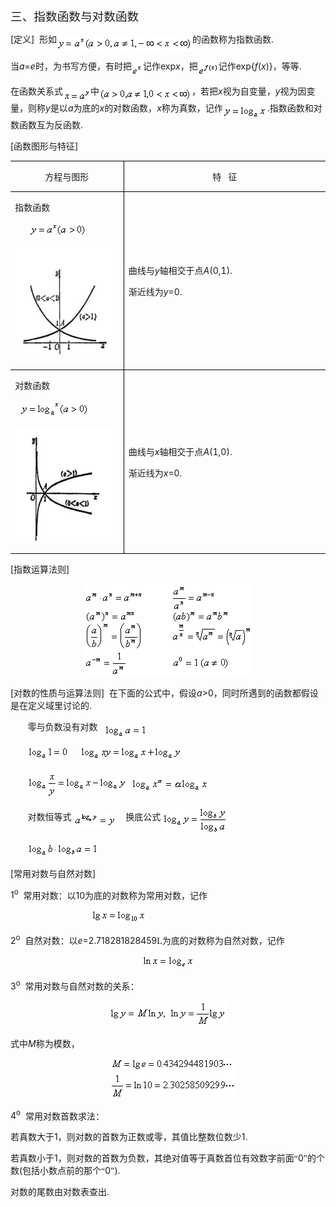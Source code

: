 <div class=Section1>
<p class=MsoNormal><span lang=ZH-CN style='font-size:14.0pt;font-family:宋体_GB2312'>三、指数函数与对数函数</span></p>
<p class=MsoNormal><span lang=EN-US>[</span><span lang=ZH-CN style='font-family:
宋体_GB2312'>定义</span><span lang=EN-US>]&nbsp; </span><span lang=ZH-CN
style='font-family:宋体_GB2312'>形如</span><sub><span lang=EN-US><img width=217
height=24 src="res/17e9d95da129bdd93c34fb6cc6aaaa52_5346_files/image002.gif"
u1:shapes="_x0000_i1025" align=absmiddle></span></sub><span lang=ZH-CN
style='font-family:宋体_GB2312'>的函数称为指数函数</span><span lang=EN-US>.</span></p>
<p class=MsoNormal><span lang=ZH-CN style='font-family:宋体_GB2312'>当</span><i><span
lang=EN-US>a</span></i><span lang=EN-US>=<i>e</i></span><span lang=ZH-CN
style='font-family:宋体_GB2312'>时，为书写方便，有时把</span><sub><span lang=EN-US><img
width=18 height=20 src="res/17e9d95da129bdd93c34fb6cc6aaaa52_5346_files/image004.gif"
u1:shapes="_x0000_i1026" align=absmiddle></span></sub><span lang=ZH-CN
style='font-family:宋体_GB2312'>记作</span><span lang=EN-US>exp<i>x</i></span><span
lang=ZH-CN style='font-family:宋体_GB2312'>，把</span><sub><span lang=EN-US><img
width=33 height=20 src="res/17e9d95da129bdd93c34fb6cc6aaaa52_5346_files/image006.gif"
u1:shapes="_x0000_i1027" align=absmiddle></span></sub><span lang=ZH-CN
style='font-family:宋体_GB2312'>记作</span><span lang=EN-US>exp{<i>f</i>(<i>x</i>)}</span><span
lang=ZH-CN style='font-family:宋体_GB2312'>，等等</span><span lang=EN-US>.</span></p>
<p class=MsoNormal><span lang=ZH-CN style='font-family:宋体_GB2312'>在函数关系式</span><sub><span
lang=EN-US><img width=44 height=21
src="res/17e9d95da129bdd93c34fb6cc6aaaa52_5346_files/image008.gif" u1:shapes="_x0000_i1028"
align=absmiddle></span></sub><span lang=ZH-CN style='font-family:宋体_GB2312'>中</span><sub><span
lang=EN-US><img width=148 height=21
src="res/17e9d95da129bdd93c34fb6cc6aaaa52_5346_files/image010.gif" u1:shapes="_x0000_i1029"
align=absmiddle></span></sub><span lang=ZH-CN style='font-family:宋体_GB2312'>，若把</span><i><span
lang=EN-US>x</span></i><span lang=ZH-CN style='font-family:宋体_GB2312'>视为自变量，</span><i><span
lang=EN-US>y</span></i><span lang=ZH-CN style='font-family:宋体_GB2312'>视为因变量，则称</span><i><span
lang=EN-US>y</span></i><span lang=ZH-CN style='font-family:宋体_GB2312'>是以</span><i><span
lang=EN-US>a</span></i><span lang=ZH-CN style='font-family:宋体_GB2312'>为底的</span><i><span
lang=EN-US>x</span></i><span lang=ZH-CN style='font-family:宋体_GB2312'>的对数函数，</span><i><span
lang=EN-US>x</span></i><span lang=ZH-CN style='font-family:宋体_GB2312'>称为真数，记作</span><sub><span
lang=EN-US><img width=71 height=21
src="res/17e9d95da129bdd93c34fb6cc6aaaa52_5346_files/image012.gif" u1:shapes="_x0000_i1030"
align=absmiddle></span></sub><span lang=EN-US>.</span><span lang=ZH-CN
style='font-family:宋体_GB2312'>指数函数和对数函数互为反函数</span><span lang=EN-US>.</span></p>
<p class=MsoNormal><span lang=EN-US>[</span><span lang=ZH-CN style='font-family:
宋体_GB2312'>函数图形与特征</span><span lang=EN-US>]</span></p>
<table class=MsoNormalTable border=1 cellspacing=0 cellpadding=0
 style='border-collapse:collapse;border:none'>
 <tr>
  <td width=227 valign=top style='width:60.0mm;border:solid windowtext 1.0pt;
  border-left:none;padding:0mm 5.4pt 0mm 5.4pt'>
  <p class=MsoNormal align=center style='text-align:center'><span lang=ZH-CN
  style='font-family:宋体_GB2312'>方程与图形</span></p>
  </td>
  <td width=416 valign=top style='width:110.0mm;border-top:solid windowtext 1.0pt;
  border-left:none;border-bottom:solid windowtext 1.0pt;border-right:none;
  padding:0mm 5.4pt 0mm 5.4pt'>
  <p class=MsoNormal align=center style='text-align:center'><span lang=ZH-CN
  style='font-family:宋体_GB2312'>特</span><span lang=EN-US>&nbsp;&nbsp; </span><span
  lang=ZH-CN style='font-family:宋体_GB2312'>征</span></p>
  </td>
 </tr>
 <tr>
  <td width=227 valign=top style='width:60.0mm;border-top:none;border-left:
  none;border-bottom:solid windowtext 1.0pt;border-right:solid windowtext 1.0pt;
  padding:0mm 5.4pt 0mm 5.4pt'>
  <p class=MsoNormal><span lang=ZH-CN style='font-family:宋体_GB2312'>指数函数</span></p>
  <p class=MsoNormal><span lang=EN-US>&nbsp;&nbsp;&nbsp;&nbsp;&nbsp; <sub><img
  width=92 height=24 src="res/17e9d95da129bdd93c34fb6cc6aaaa52_5346_files/image014.gif"
  u1:shapes="_x0000_i1075"></sub></span></p>
  <p class=MsoNormal align=center style='text-align:center'><span lang=EN-US><img
  width=222 height=178 src="res/17e9d95da129bdd93c34fb6cc6aaaa52_5346_files/image016.jpg"
  u1:shapes="_x0000_i1040"></span></p>
  </td>
  <td width=416 style='width:110.0mm;border:none;border-bottom:solid windowtext 1.0pt;
  padding:0mm 5.4pt 0mm 5.4pt'>
  <p class=MsoNormal><span lang=ZH-CN style='font-family:宋体_GB2312'>曲线与</span><i><span
  lang=EN-US>y</span></i><span lang=ZH-CN style='font-family:宋体_GB2312'>轴相交于点</span><i><span
  lang=EN-US>A</span></i><span lang=EN-US>(0,1).</span></p>
  <p class=MsoNormal><span lang=ZH-CN style='font-family:宋体_GB2312'>渐近线为</span><i><span
  lang=EN-US>y</span></i><span lang=EN-US>=0.</span></p>
  </td>
 </tr>
 <tr>
  <td width=227 valign=top style='width:60.0mm;border-top:none;border-left:
  none;border-bottom:solid windowtext 1.0pt;border-right:solid windowtext 1.0pt;
  padding:0mm 5.4pt 0mm 5.4pt'>
  <p class=MsoNormal><span lang=ZH-CN style='font-family:宋体_GB2312'>对数函数</span></p>
  <p class=MsoNormal><span lang=EN-US>&nbsp; <sub><img width=111 height=27
  src="res/17e9d95da129bdd93c34fb6cc6aaaa52_5346_files/image018.gif" u1:shapes="_x0000_i1109"></sub></span></p>
  <p class=MsoNormal><span lang=EN-US><img width=222 height=184
  src="res/17e9d95da129bdd93c34fb6cc6aaaa52_5346_files/image020.jpg" u1:shapes="_x0000_i1069"></span></p>
  </td>
  <td width=416 style='width:110.0mm;border:none;border-bottom:solid windowtext 1.0pt;
  padding:0mm 5.4pt 0mm 5.4pt'>
  <p class=MsoNormal><span lang=ZH-CN style='font-family:宋体_GB2312'>曲线与</span><i><span
  lang=EN-US>x</span></i><span lang=ZH-CN style='font-family:宋体_GB2312'>轴相交于点</span><i><span
  lang=EN-US>A</span></i><span lang=EN-US>(1,0).</span></p>
  <p class=MsoNormal><span lang=ZH-CN style='font-family:宋体_GB2312'>渐近线为</span><i><span
  lang=EN-US>x</span></i><span lang=EN-US>=0.</span></p>
  </td>
 </tr>
</table>
<p class=MsoNormal><span lang=EN-US>[</span><span lang=ZH-CN style='font-family:
宋体_GB2312'>指数运算法则</span><span lang=EN-US>]</span></p>
<p class=MsoNormal align=center style='text-align:center'><sub><span
lang=EN-US><img width=267 height=147
src="res/17e9d95da129bdd93c34fb6cc6aaaa52_5346_files/image022.gif" u1:shapes="_x0000_i1034"></span></sub></p>
<p class=MsoNormal><span lang=EN-US>[</span><span lang=ZH-CN style='font-family:
宋体_GB2312'>对数的性质与运算法则</span><span lang=EN-US>]&nbsp; </span><span lang=ZH-CN
style='font-family:宋体_GB2312'>在下面的公式中，假设</span><i><span lang=EN-US>a</span></i><span
lang=EN-US>&gt;0</span><span lang=ZH-CN style='font-family:宋体_GB2312'>，同时所遇到的函数都假设是在定义域里讨论的</span><span
lang=EN-US>.</span></p>
<p class=MsoNormal><span lang=EN-US>&nbsp;&nbsp;&nbsp;&nbsp;&nbsp;&nbsp; </span><span
lang=ZH-CN style='font-family:宋体_GB2312'>零与负数没有对数</span><span lang=EN-US>&nbsp;&nbsp; <sub><img
width=67 height=21 src="res/17e9d95da129bdd93c34fb6cc6aaaa52_5346_files/image024.gif"
u1:shapes="_x0000_i1047" align=absmiddle></sub></span></p>
<p class=MsoNormal><span lang=EN-US>&nbsp;&nbsp;&nbsp;&nbsp;&nbsp;&nbsp; <sub><img
width=65 height=21 src="res/17e9d95da129bdd93c34fb6cc6aaaa52_5346_files/image026.gif"
u1:shapes="_x0000_i1048"></sub>&nbsp;&nbsp;&nbsp;&nbsp; <sub><img width=163
height=21 src="res/17e9d95da129bdd93c34fb6cc6aaaa52_5346_files/image028.gif"
u1:shapes="_x0000_i1049"></sub></span></p>
<p class=MsoNormal><span lang=EN-US>&nbsp;&nbsp;&nbsp;&nbsp;&nbsp;&nbsp; <sub><img
width=159 height=44 src="res/17e9d95da129bdd93c34fb6cc6aaaa52_5346_files/image030.gif"
u1:shapes="_x0000_i1050" align=absmiddle></sub>&nbsp; <sub><img width=123
height=24 src="res/17e9d95da129bdd93c34fb6cc6aaaa52_5346_files/image032.gif"
u1:shapes="_x0000_i1051" align=absmiddle></sub></span></p>
<p class=MsoNormal><span lang=EN-US>&nbsp;&nbsp;&nbsp;&nbsp;&nbsp;&nbsp; </span><span
lang=ZH-CN style='font-family:宋体_GB2312'>对数恒等式</span><span lang=ZH-CN> </span><sub><span
lang=EN-US><img width=67 height=24
src="res/17e9d95da129bdd93c34fb6cc6aaaa52_5346_files/image034.gif" u1:shapes="_x0000_i1052"
align=absmiddle></span></sub><span lang=EN-US>&nbsp;&nbsp;&nbsp; </span><span
lang=ZH-CN style='font-family:宋体_GB2312'>换底公式</span><span lang=ZH-CN> </span><sub><span
lang=EN-US><img width=103 height=45
src="res/17e9d95da129bdd93c34fb6cc6aaaa52_5346_files/image036.gif" u1:shapes="_x0000_i1053"
align=absmiddle></span></sub></p>
<p class=MsoNormal><span lang=EN-US>&nbsp;&nbsp;&nbsp;&nbsp;&nbsp;&nbsp; <sub><img
width=112 height=21 src="res/17e9d95da129bdd93c34fb6cc6aaaa52_5346_files/image038.gif"
u1:shapes="_x0000_i1054"></sub></span></p>
<p class=MsoNormal><span lang=EN-US>[</span><span lang=ZH-CN style='font-family:
宋体_GB2312'>常用对数与自然对数</span><span lang=EN-US>]</span></p>
<p class=MsoNormal><span lang=EN-US>1<sup>o</sup>&nbsp; </span><span
lang=ZH-CN style='font-family:宋体_GB2312'>常用对数：以</span><span lang=EN-US>10</span><span
lang=ZH-CN style='font-family:宋体_GB2312'>为底的对数称为常用对数，记作</span></p>
<p class=MsoNormal><span lang=EN-US>&nbsp;&nbsp;&nbsp;&nbsp;&nbsp;&nbsp;&nbsp;&nbsp;&nbsp;&nbsp;&nbsp;&nbsp;&nbsp;&nbsp;&nbsp;&nbsp;&nbsp;&nbsp;&nbsp;&nbsp;&nbsp;&nbsp;&nbsp;&nbsp;
&nbsp;&nbsp;&nbsp;&nbsp;&nbsp;&nbsp;&nbsp;&nbsp;<sub><img width=88 height=21
src="res/17e9d95da129bdd93c34fb6cc6aaaa52_5346_files/image040.gif" u1:shapes="_x0000_i1055"></sub></span></p>
<p class=MsoNormal><span lang=EN-US>2<sup>o</sup>&nbsp; </span><span
lang=ZH-CN style='font-family:宋体_GB2312'>自然对数：以</span><i><span lang=EN-US>e</span></i><span
lang=EN-US>=2.718281828459</span><span lang=EN-US style='font-family:"MT Extra"'>L</span><span
lang=ZH-CN style='font-family:宋体_GB2312'>为底的对数称为自然对数，记作</span></p>
<p class=MsoNormal align=center style='text-align:center'><sub><span
lang=EN-US><img width=83 height=21
src="res/17e9d95da129bdd93c34fb6cc6aaaa52_5346_files/image042.gif" u1:shapes="_x0000_i1056"></span></sub></p>
<p class=MsoNormal><span lang=EN-US>3<sup>o</sup>&nbsp; </span><span
lang=ZH-CN style='font-family:宋体_GB2312'>常用对数与自然对数的关系：</span></p>
<p class=MsoNormal align=center style='text-align:center'><sub><span
lang=EN-US><img width=187 height=41
src="res/17e9d95da129bdd93c34fb6cc6aaaa52_5346_files/image044.gif" u1:shapes="_x0000_i1070"></span></sub></p>
<p class=MsoNormal><span lang=ZH-CN style='font-family:宋体_GB2312'>式中</span><i><span
lang=EN-US>M</span></i><span lang=ZH-CN style='font-family:宋体_GB2312'>称为模数，</span></p>
<p class=MsoNormal align=center style='text-align:center'><span lang=EN-US>&nbsp;&nbsp;&nbsp;
<sub><img width=201 height=64 src="res/17e9d95da129bdd93c34fb6cc6aaaa52_5346_files/image046.gif"
u1:shapes="_x0000_i1071"></sub></span></p>
<p class=MsoNormal><span lang=EN-US>4<sup>o</sup>&nbsp; </span><span
lang=ZH-CN style='font-family:宋体_GB2312'>常用对数首数求法：</span></p>
<p class=MsoNormal><span lang=ZH-CN style='font-family:宋体_GB2312'>若真数大于</span><span
lang=EN-US>1</span><span lang=ZH-CN style='font-family:宋体_GB2312'>，则对数的首数为正数或零，其值比整数位数少</span><span
lang=EN-US>1.</span></p>
<p class=MsoNormal><span lang=ZH-CN style='font-family:宋体_GB2312'>若真数小于</span><span
lang=EN-US>1</span><span lang=ZH-CN style='font-family:宋体_GB2312'>，则对数的首数为负数，其绝对值等于真数首位有效数字前面“</span><span
lang=EN-US>0</span><span lang=ZH-CN style='font-family:宋体_GB2312'>”的个数</span><span
lang=EN-US>(</span><span lang=ZH-CN style='font-family:宋体_GB2312'>包括小数点前的那个“</span><span
lang=EN-US>0</span><span lang=ZH-CN style='font-family:宋体_GB2312'>”</span><span
lang=EN-US>).</span></p>
<p class=MsoNormal><span lang=ZH-CN style='font-family:宋体_GB2312'>对数的尾数由对数表查出</span><span
lang=EN-US>.</span></p>
</div>